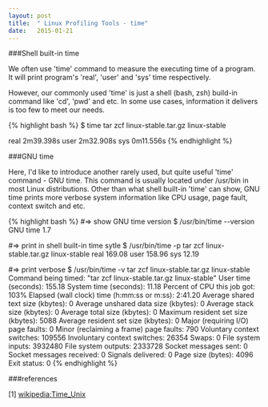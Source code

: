 ```yaml
---
layout:	post
title:	" Linux Profiling Tools - time"
date:	2015-01-21
---
```


###Shell built-in time

We often use 'time' command to measure the executing time of a program. It will print program's 'real', 'user' and 'sys' time respectively.

However, our commonly used 'time' is just a shell (bash, zsh) build-in command like 'cd', 'pwd' and etc. In some use cases, information it delivers is too few to meet our needs.

{% highlight bash %}
$ time tar zcf linux-stable.tar.gz linux-stable
 
real	2m39.398s
user	2m32.908s
sys	0m11.556s
{% endhighlight %}

###GNU time

Here, I'd like to introduce another rarely used, but quite useful 'time' command - GNU time. This command is usually located under /usr/bin in most Linux distributions. Other than what shell built-in 'time' can show, GNU time prints more verbose system information like CPU usage, page fault, context switch and etc.

{% highlight bash %}
#=> show GNU time version
$ /usr/bin/time --version
GNU time 1.7

#=> print in shell built-in time sytle
$ /usr/bin/time -p tar zcf linux-stable.tar.gz linux-stable
real 169.08
user 158.96
sys 12.19

#=> print verbose
$ /usr/bin/time -v tar zcf linux-stable.tar.gz linux-stable
	Command being timed: "tar zcf linux-stable.tar.gz linux-stable"
	User time (seconds): 155.18
	System time (seconds): 11.18
	Percent of CPU this job got: 103%
	Elapsed (wall clock) time (h:mm:ss or m:ss): 2:41.20
	Average shared text size (kbytes): 0
	Average unshared data size (kbytes): 0
	Average stack size (kbytes): 0
	Average total size (kbytes): 0
	Maximum resident set size (kbytes): 5088
	Average resident set size (kbytes): 0
	Major (requiring I/O) page faults: 0
	Minor (reclaiming a frame) page faults: 790
	Voluntary context switches: 109556
	Involuntary context switches: 26354
	Swaps: 0
	File system inputs: 3932480
	File system outputs: 2333728
	Socket messages sent: 0
	Socket messages received: 0
	Signals delivered: 0
	Page size (bytes): 4096
	Exit status: 0
{% endhighlight %}

###references

[1] [wikipedia:Time_Unix](http://en.wikipedia.org/wiki/Time_%28Unix%29)
